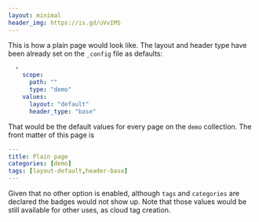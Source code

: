 ```yaml
---
layout: minimal
header_img: https://is.gd/uVvIMS
---
```


This is how a plain page would look like. The layout and header type have been already set on the `_config` file as defaults:

```yaml
  -
    scope:
      path: ""
      type: "demo"
    values:
      layout: "default"
      header_type: "base"
```

That would be the default values for every page on the `demo` collection. The front matter of this page is 

```yaml
---
title: Plain page
categories: [demo]
tags: [layout-default,header-base]
---
```

Given that no other option is enabled, although `tags` and `categories` are declared the badges would not show up. Note that those values would be still available for other uses, as cloud tag creation.
